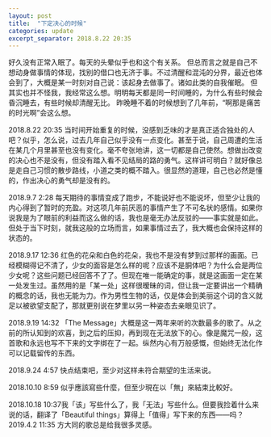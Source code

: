 ```yaml
---
layout: post
title:  "下定决心的时候"
categories: update
excerpt_separator: 2018.8.22 20:35
---
```

好久没有正常入眠了。每天的头晕似乎也和这个有关系。 但总而言之就是自己不想动身做事情的体现，找别的借口也无济于事。不过清醒和混沌的分界，最近也体会到了，大概是某一时刻对自己说：该起身去做事了。诸如此类的自我催眠。 但其实也并不怪我，我经常这么想。明明每天都是同一时间睡的，为什么有些时候会昏沉睡去，有些时候却清醒无比。 昨晚睡不着的时候想到了几年前，“啊那是痛苦的时光啊”会这么想。 


2018.8.22 20:35 当时间开始重复的时候，没感到乏味的才是真正适合独处的人吧？似乎，怎么说，过去几年自己似乎没有一点变化。甚至于说，自己周遭的生活在某几个月里甚至也没有变化。毫不夸张地讲，这一切都是自己使然。想做出改变的决心也不是没有，但没有踏入看不见结局的路的勇气。这样讲可明白？就好像总是走自己习惯的散步路线，小道之类的概不踏入。很显然的道理，自己也必然是懂的，作出决心的勇气却是没有的。 


2018.9.7 2:28 每天期待的事情变成了跑步，不能说好也不能说坏，但至少让我的内心得到了暂时的充盈。对这项几年前厌恶的事情产生了不可名状的感情。如果你说我是为了眼前的利益而这么做的话，我也是毫无办法反驳的——事实就是如此。但处于当下时刻，就我这般的立场而言，如果事情过去了，我大概也会保持这样的状态的。 


2018.9.17 12:36 红色的花朵和白色的花朵，我也不是没有梦到过那样的画面。已经模糊得记不清了，少女的面容是怎么样的呢？应该不是胴体吧？为什么会是两位少女呢？这些问题已经回答不了了。但现在唯一能确定的事，就是这画面一定在某一处发生过。虽然用的是「某一处」这样很暧昧的词，但让我一定要讲出一个精确的概念的话，我也无能为力。作为男性生物的话，仅是体会到美丽这个词的含义就足以被欲望支配了，那就更别说在梦里以另一种姿态去亲眼见识了。


 2018.9.19 14:32 「The Message」大概是这一两年来听的次数最多的歌了。从之前的所认知到的欢喜，到之后的压抑，再到现在无法放下的心。像是魔咒一般，这首歌和永远也写不下来的文字绑在了一起。纵然内心有万般感慨，但始终无法化作可以记载留传的东西。 


 2018.9.24 4:57 快点结束吧，至少对这样未符合期望的生活来说。 


 2018.10.10 8:59 似乎應該寫些什麼，但至少現在以「無」來結束比較好。 


 2018.10.18 10:37我「该」写些什么了，我「无法」写些什么。但要我捡着什么来说的话，翻译了「Beautiful things」算得上「值得」写下来的东西——吗？ 2019.4.2 11:35 方大同的歌总是给我很多灵感。